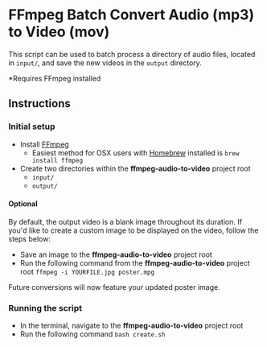 # FFmpeg Batch Convert Audio (mp3) to Video (mov)

This script can be used to batch process a directory of audio files, located in `input/`, and save the new videos in the `output` directory.

\*Requires FFmpeg installed

## Instructions

### Initial setup

- Install [FFmpeg](https://www.ffmpeg.org/)
  - Easiest method for OSX users with [Homebrew](https://brew.sh/) installed is `brew install ffmpeg`
- Create two directories within the **ffmpeg-audio-to-video** project root
  - `input/`
  - `output/`

#### Optional

By default, the output video is a blank image throughout its duration. If you'd like to create a custom image to be displayed on the video, follow the steps below:

- Save an image to the **ffmpeg-audio-to-video** project root
- Run the following command from  the **ffmpeg-audio-to-video** project root `ffmpeg -i YOURFILE.jpg poster.mpg`

Future conversions will now feature your updated poster image.

### Running the script

- In the terminal, navigate to the **ffmpeg-audio-to-video** project root
- Run the following command `bash create.sh`
